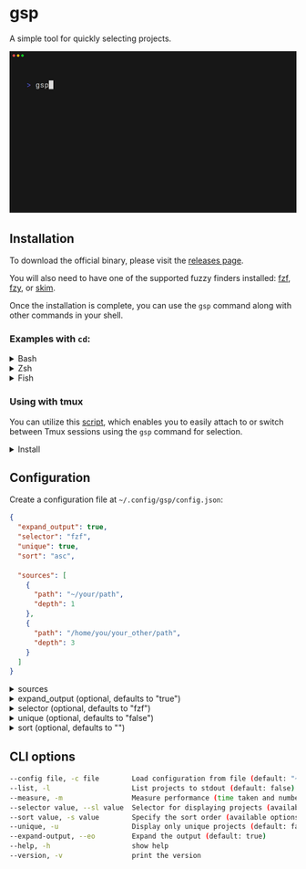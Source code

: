 # gsp
A simple tool for quickly selecting projects.

<img alt="Demo" src="examples/demo.gif" width="600" />

## Installation
To download the official binary, please visit the [releases page](https://github.com/gabefiori/gsp/releases). 

You will also need to have one of the supported fuzzy finders installed: [fzf](https://github.com/junegunn/fzf), [fzy](https://github.com/jhawthorn/fzy), or [skim](https://github.com/skim-rs/skim).

Once the installation is complete, you can use the `gsp` command along with other commands in your shell.
### Examples with `cd`:

<details>
<summary>Bash</summary>

> Add to your `.bashrc` file:
>
> ```sh
> alias sp='gsp_dir=$(gsp) && [ -n "$gsp_dir" ] && cd "$gsp_dir"'
> ```

</details>

<details>
<summary>Zsh</summary>

> Add to your `.zshrc` file:
>
> ```sh
> alias sp='gsp_dir=$(gsp) && [ -n "$gsp_dir" ] && cd "$gsp_dir"'
> ```

</details>

<details>
<summary>Fish</summary>

> Add to your `config.fish` file or create a new file inside the fish's `functions` folder:
>
> ```fish
> function sp
>     set dir (gsp)
>
>     if test -n "$dir"
>         cd "$dir"
>     end
> end
> ```

</details>

### Using with tmux
You can utilize this [script](/scripts/gsp-tmux.sh), which enables you to easily attach to or switch between Tmux sessions using the `gsp` command for selection.

<details>
<summary>Install</summary>

>```sh
>sudo wget -O /usr/local/bin/tms https://raw.githubusercontent.com/gabefiori/gsp/refs/heads/main/scripts/gsp-tmux.sh
>sudo chmod +x /usr/local/bin/tms
>```

</details>

## Configuration
Create a configuration file at `~/.config/gsp/config.json`:

```json
{
  "expand_output": true,
  "selector": "fzf",
  "unique": true,
  "sort": "asc",

  "sources": [
    {
      "path": "~/your/path",
      "depth": 1
    },
    {
      "path": "/home/you/your_other/path",
      "depth": 3
    }
  ]
}
```

<details>
<summary>sources</summary>

>  An array of source objects that specify the paths to search and their respective depth levels.
>
> Each source object should contain:
> - **`path`**: The directory path to search.
> - **`depth`**: The depth level for searching within the specified path.

</details>

<details>
<summary>expand_output (optional, defaults to "true")</summary>

> Determines whether the output should be expanded to show additional details. Set to `false` to display only the basic information.

</details>

<details>
<summary>selector (optional, defaults to "fzf")</summary>

> Specifies the tool used for displaying projects. Available options are:
> - `fzf`: [source](https://github.com/junegunn/fzf).
> - `fzy`: [source](https://github.com/jhawthorn/fzy).
> - `sk`: [source](https://github.com/skim-rs/skim).

</details>

<details>
<summary>unique (optional, defaults to "false")</summary>

> When set to `true`, the output will only display unique projects. Note that enabling this option may slightly impact performance.

</details>

<details>
<summary>sort (optional, defaults to "")</summary>

> Defines the order in which the output is sorted. Available options are:
> - `asc`: Sorts the output in ascending order.
> - `desc`: Sorts the output in descending order.
>
> Enabling sorting may also have a slight impact on performance.

</details>

## CLI options
```sh
--config file, -c file        Load configuration from file (default: "~/.config/gsp/config.json")
--list, -l                    List projects to stdout (default: false)
--measure, -m                 Measure performance (time taken and number of items processed) (default: false)
--selector value, --sl value  Selector for displaying projects (available options: 'fzf', 'fzy', 'sk') (default: "fzf")
--sort value, -s value        Specify the sort order (available options: 'asc', 'desc')
--unique, -u                  Display only unique projects (default: false)
--expand-output, --eo         Expand the output (default: true)
--help, -h                    show help
--version, -v                 print the version
```
